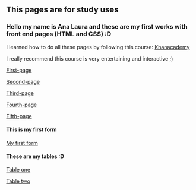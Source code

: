 ## This pages are for study uses

### Hello my name is Ana Laura and these are my first works with front end pages (HTML and CSS) :D

I learned how to do all these pages by following this course: [Khanacademy](https://es.khanacademy.org/computing/computer-programming/html-css)

I really recommend this course is very entertaining and interactive ;)

[First-page](https://ana-lala.github.io/Pages-HTML/first-page/)

[Second-page](https://ana-lala.github.io/Pages-HTML/second-page/)

[Third-page](https://ana-lala.github.io/Pages-HTML/third-page/)

[Fourth-page](https://ana-lala.github.io/Pages-HTML/fourth-page/)

[Fifth-page](https://ana-lala.github.io/Pages-HTML/fifth-page/)

#### This is my first form

[My first form](https://ana-lala.github.io/Pages-HTML/form/)

#### These are my tables :D

[Table one](https://ana-lala.github.io/Pages-HTML/fifth-page/table1)

[Table two](https://ana-lala.github.io/Pages-HTML/fifth-page/tables/table2)

